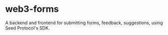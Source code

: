 # web3-forms
A backend and frontend for submitting forms, feedback, suggestions, using Seed Protocol's SDK.
